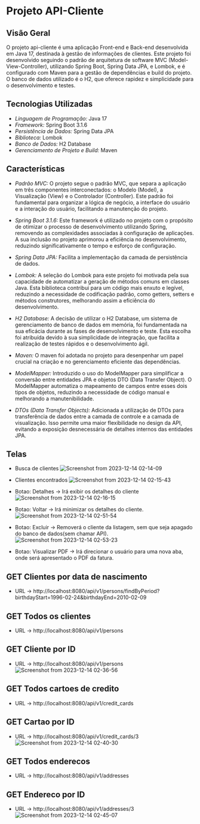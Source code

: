 # Projeto API-Cliente

## Visão Geral
O projeto api-cliente é uma aplicação Front-end e Back-end desenvolvida em Java 17, destinada à gestão de informações de clientes. Este projeto foi desenvolvido seguindo o padrão de arquitetura de software MVC (Model-View-Controller), utilizando Spring Boot, Spring Data JPA, e Lombok, e é configurado com Maven para a gestão de dependências e build do projeto. O banco de dados utilizado é o H2, que oferece rapidez e simplicidade para o desenvolvimento e testes.

## Tecnologias Utilizadas
- *Linguagem de Programação:* Java 17
- *Framework:* Spring Boot 3.1.6
- *Persistência de Dados:* Spring Data JPA
- *Biblioteca:* Lombok
- *Banco de Dados:* H2 Database
- *Gerenciamento de Projeto e Build:* Maven

## Características

- *Padrão MVC:* O projeto segue o padrão MVC, que separa a aplicação em três componentes interconectados: o Modelo (Model), a Visualização (View) e o Controlador (Controller). Este padrão foi fundamental para organizar a lógica de negócio, a interface do usuário e a interação do usuário, facilitando a manutenção do projeto.
- *Spring Boot 3.1.6:* Este framework é utilizado no projeto com o propósito de otimizar o processo de desenvolvimento utilizando Spring, removendo as complexidades associadas à configuração de aplicações. A sua inclusão no projeto aprimorou a eficiência no desenvolvimento, reduzindo significativamente o tempo e esforço de configuração.
- *Spring Data JPA:* Facilita a implementação da camada de persistência de dados.
- *Lombok:* A seleção do Lombok para este projeto foi motivada pela sua capacidade de automatizar a geração de métodos comuns em classes Java. Esta biblioteca contribui para um código mais enxuto e legível, reduzindo a necessidade de codificação padrão, como getters, setters e métodos construtores, melhorando assim a eficiência do desenvolvimento.
- *H2 Database:* A decisão de utilizar o H2 Database, um sistema de gerenciamento de banco de dados em memória, foi fundamentada na sua eficácia durante as fases de desenvolvimento e teste. Esta escolha foi atribuída devido à sua simplicidade de integração, que facilita a realização de testes rápidos e o desenvolvimento ágil.
- *Maven:* O maven foi adotada no projeto para desenpenhar um papel crucial na criação e no gerenciamento eficiente das dependências.

- *ModelMapper:* Introduzido o uso do ModelMapper para simplificar a conversão entre entidades JPA e objetos DTO (Data Transfer Object). O ModelMapper automatiza o mapeamento de campos entre esses dois tipos de objetos, reduzindo a necessidade de código manual e melhorando a manutenibilidade.

- *DTOs (Data Transfer Objects):* Adicionada a utilização de DTOs para transferência de dados entre a camada de controle e a camada de visualização. Isso permite uma maior flexibilidade no design da API, evitando a exposição desnecessária de detalhes internos das entidades JPA.

## Telas
  - Busca de clientes
    ![Screenshot from 2023-12-14 02-14-09](https://github.com/manoelerickgp/api-client/assets/139079937/b0c40f60-be73-4b46-88b3-7206b29cfac0)

  - Clientes encontrados
    ![Screenshot from 2023-12-14 02-15-43](https://github.com/manoelerickgp/api-client/assets/139079937/6ddc338c-fd7e-4425-88c8-caada7b8e184)

  - Botao: Detalhes -> Irá exibir os detalhes do cliente
    ![Screenshot from 2023-12-14 02-16-15](https://github.com/manoelerickgp/api-client/assets/139079937/73cb0541-17cf-4be2-a1d4-5bfd3018cd3a)

  - Botao: Voltar -> Irá minimizar os detalhes do cliente.
    ![Screenshot from 2023-12-14 02-51-54](https://github.com/manoelerickgp/api-client/assets/139079937/b9235af7-d322-4a16-8f70-eb63c0f7847e)

  - Botao: Excluir -> Removerá o cliente da listagem, sem que seja apagado do banco de dados(sem chamar API).
    ![Screenshot from 2023-12-14 02-53-23](https://github.com/manoelerickgp/api-client/assets/139079937/dde9d04c-f830-45c6-9f9b-a55663afd843)

  - Botao: Visualizar PDF -> Irá direcionar o usuário para uma nova aba, onde será apresentado o PDF da fatura.

## GET Clientes por data de nascimento
  - URL -> http://localhost:8080/api/v1/persons/findByPeriod?birthdayStart=1996-02-24&birthdayEnd=2010-02-09

## GET Todos os clientes
  - URL -> http://localhost:8080/api/v1/persons

## GET Cliente por ID
  - URL -> http://localhost:8080/api/v1/persons
![Screenshot from 2023-12-14 02-36-56](https://github.com/manoelerickgp/api-client/assets/139079937/c5c731a9-2504-429a-8242-b7342637d5f9)


## GET Todos cartoes de credito
  - URL -> http://localhost:8080/api/v1/credit_cards

## GET Cartao por ID
  - URL -> http://localhost:8080/api/v1/credit_cards/3
![Screenshot from 2023-12-14 02-40-30](https://github.com/manoelerickgp/api-client/assets/139079937/7e4cbf61-fac6-473a-a586-216be5a230b0)


## GET Todos enderecos
  - URL -> http://localhost:8080/api/v1/addresses

## GET Endereco por ID
  - URL -> http://localhost:8080/api/v1/addresses/3
![Screenshot from 2023-12-14 02-45-07](https://github.com/manoelerickgp/api-client/assets/139079937/0bd7985f-f48e-477e-b461-a33e0d0498ed)


